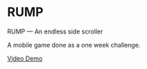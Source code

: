 # RUMP
RUMP — An endless side scroller

A mobile game done as a one week challenge.

[Video Demo](https://197.no/resources/vid/rump.mp4)
